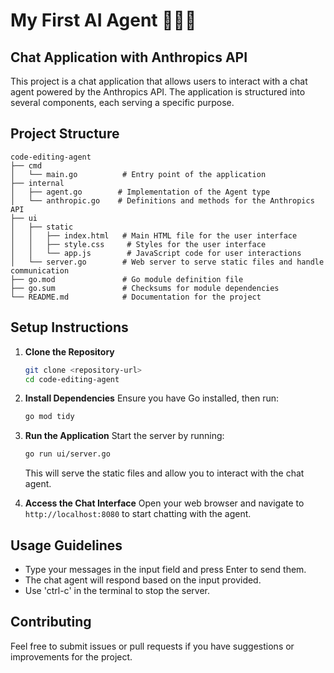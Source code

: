 # My First AI Agent 🕵🏻‍♂️

## Chat Application with Anthropics API

This project is a chat application that allows users to interact with a chat agent powered by the Anthropics API. The application is structured into several components, each serving a specific purpose.

## Project Structure

```
code-editing-agent
├── cmd
│   └── main.go          # Entry point of the application
├── internal
│   ├── agent.go        # Implementation of the Agent type
│   └── anthropic.go    # Definitions and methods for the Anthropics API
├── ui
│   ├── static
│   │   ├── index.html   # Main HTML file for the user interface
│   │   ├── style.css     # Styles for the user interface
│   │   └── app.js        # JavaScript code for user interactions
│   └── server.go        # Web server to serve static files and handle communication
├── go.mod               # Go module definition file
├── go.sum               # Checksums for module dependencies
└── README.md            # Documentation for the project
```

## Setup Instructions

1. **Clone the Repository**
   ```bash
   git clone <repository-url>
   cd code-editing-agent
   ```

2. **Install Dependencies**
   Ensure you have Go installed, then run:
   ```bash
   go mod tidy
   ```

3. **Run the Application**
   Start the server by running:
   ```bash
   go run ui/server.go
   ```
   This will serve the static files and allow you to interact with the chat agent.

4. **Access the Chat Interface**
   Open your web browser and navigate to `http://localhost:8080` to start chatting with the agent.

## Usage Guidelines

- Type your messages in the input field and press Enter to send them.
- The chat agent will respond based on the input provided.
- Use 'ctrl-c' in the terminal to stop the server.

## Contributing

Feel free to submit issues or pull requests if you have suggestions or improvements for the project.